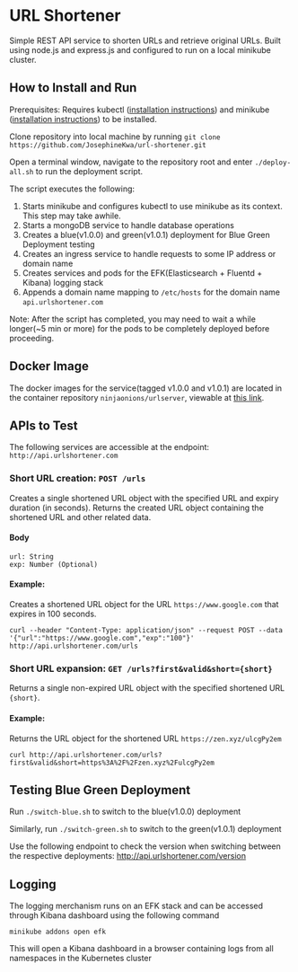 # URL Shortener
Simple REST API service to shorten URLs and retrieve original URLs. Built using node.js and express.js and configured to run on a local minikube cluster.

## How to Install and Run
Prerequisites: Requires kubectl ([installation instructions](https://kubernetes.io/docs/tasks/tools/install-kubectl/#install-kubectl)) and minikube ([installation instructions](https://kubernetes.io/docs/tasks/tools/install-minikube/#install-minikube)) to be installed.

Clone repository into local machine by running `git clone https://github.com/JosephineKwa/url-shortener.git`

Open a terminal window, navigate to the repository root and enter `./deploy-all.sh` to run the deployment script.

The script executes the following:
1. Starts minikube and configures kubectl to use minikube as its context. This step may take awhile.
2. Starts a mongoDB service to handle database operations
3. Creates a blue(v1.0.0) and green(v1.0.1) deployment for Blue Green Deployment testing
4. Creates an ingress service to handle requests to some IP address or domain name
5. Creates services and pods for the EFK(Elasticsearch + Fluentd + Kibana) logging stack
6. Appends a domain name mapping to `/etc/hosts` for the domain name `api.urlshortener.com`

Note: After the script has completed, you may need to wait a while longer(~5 min or more) for the pods to be completely deployed before proceeding.

## Docker Image
The docker images for the service(tagged v1.0.0 and v1.0.1) are located in the container repository `ninjaonions/urlserver`, viewable at [this link](https://cloud.docker.com/repository/docker/ninjaonions/urlserver/general).

## APIs to Test
The following services are accessible at the endpoint: `http://api.urlshortener.com`
### Short URL creation: `POST /urls`
Creates a single shortened URL object with the specified URL and expiry duration (in seconds). Returns the created URL object containing the shortened URL and other related data.
#### Body
```
url: String
exp: Number (Optional)
```
#### Example:
Creates a shortened URL object for the URL `https://www.google.com`
that expires in 100 seconds.
```
curl --header "Content-Type: application/json" --request POST --data '{"url":"https://www.google.com","exp":"100"}' http://api.urlshortener.com/urls
```

### Short URL expansion: `GET /urls?first&valid&short={short}`
Returns a single non-expired URL object with the specified shortened URL `{short}`. 
#### Example:
Returns the URL object for the shortened URL `https://zen.xyz/ulcgPy2em`
```
curl http://api.urlshortener.com/urls?first&valid&short=https%3A%2F%2Fzen.xyz%2FulcgPy2em
```

## Testing Blue Green Deployment
Run `./switch-blue.sh` to switch to the blue(v1.0.0) deployment

Similarly, run `./switch-green.sh` to switch to the green(v1.0.1) deployment

Use the following endpoint to check the version when switching between the respective deployments: http://api.urlshortener.com/version

## Logging
The logging merchanism runs on an EFK stack and can be accessed through Kibana dashboard using the following command
```
minikube addons open efk
```
This will open a Kibana dashboard in a browser containing logs from all namespaces in the Kubernetes cluster
